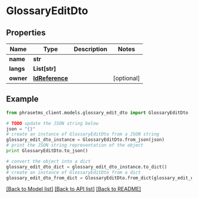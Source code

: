 # GlossaryEditDto

## Properties

| Name      | Type                              | Description | Notes      |
| --------- | --------------------------------- | ----------- | ---------- |
| **name**  | **str**                           |             |
| **langs** | **List[str]**                     |             |
| **owner** | [**IdReference**](IdReference.md) |             | [optional] |

## Example

```python
from phrasetms_client.models.glossary_edit_dto import GlossaryEditDto

# TODO update the JSON string below
json = "{}"
# create an instance of GlossaryEditDto from a JSON string
glossary_edit_dto_instance = GlossaryEditDto.from_json(json)
# print the JSON string representation of the object
print GlossaryEditDto.to_json()

# convert the object into a dict
glossary_edit_dto_dict = glossary_edit_dto_instance.to_dict()
# create an instance of GlossaryEditDto from a dict
glossary_edit_dto_from_dict = GlossaryEditDto.from_dict(glossary_edit_dto_dict)
```

[[Back to Model list]](../README.md#documentation-for-models) [[Back to API list]](../README.md#documentation-for-api-endpoints) [[Back to README]](../README.md)
